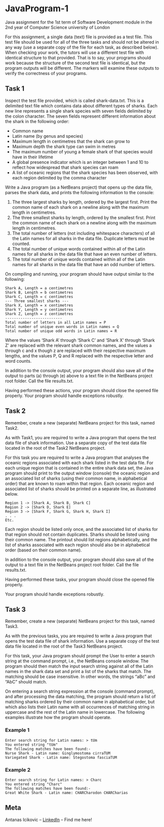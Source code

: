 # JavaProgram-1
Java assignment for the 1st term of Software Development module in the 2nd year of Computer Science university of London

For this assignment, a single data (text) file is provided as a test file. This test file should be used for all of the three tasks and should not be altered in any way (use a separate copy of the file for each task, as described below). When checking your work, the tutors will use a different test file with identical structure to that provided. That is to say, your programs should work because the structure of the second test file is identical, but the program outputs will be different. The markers will examine these outputs to verify the correctness of your programs.

## Task 1 
Inspect the test file provided, which is called shark-data.txt. This is a delimited text file which contains data about different types of sharks. Each new line represents a single shark species with seven fields delimited by the colon character. The seven fields represent different information about the shark in the following order:

- Common name
- Latin name (by genus and species)
- Maximum length in centimetres that the shark can grow to
- Maximum depth the shark type can swim in metres
- The maximum number of young a female shark of that species would have in their lifetime
- A global presence indicator which is an integer between 1 and 10 to reflect how widespread that shark species can roam
- A list of oceanic regions that the shark species has been observed, with each region delimited by the comma character

Write a Java program (as a NetBeans project) that opens up the data file, parses the shark data, and prints the following information to the console:

1. The three largest sharks by length, ordered by the largest first. Print the common name of each shark on a newline along with the maximum length in centimetres.
2. The three smallest sharks by length, ordered by the smallest first. Print the common name of each shark on a newline along with the maximum length in centimetres.
3. The total number of letters (not including whitespace characters) of all the Latin names for all sharks in the data file. Duplicate letters must be counted.
4. The total number of unique words contained within all of the Latin names for all sharks in the data file that have an even number of letters.
5. The total number of unique words contained within all of the Latin names for all sharks in the data file that have an odd number of letters.

On compiling and running, your program should have output similar to the following:

```--- Three largest sharks ---
Shark A, Length = a centimetres
Shark B, Length = b centimetres
Shark C, Length = c centimetres
--- Three smallest sharks ---
Shark X, Length = x centimetres
Shark Y, Length = y centimetres
Shark Z, Length = z centimetres
--------------------------
Total number of letters in all Latin names = P
Total number of unique even words in Latin names = Q
Total number of unique odd words in Latin names = R
```

Where the values ‘Shark A’ through ‘Shark C’ and ‘Shark X’ through ‘Shark Z’ are replaced with the relevant shark common names, and the values a through c and x though z are replaced with their respective maximum lengths, and the values P, Q and R replaced with the respective letter and word counts.

In addition to the console output, your program should also save all of the output to parts (a) through (e) above to a text file in the NetBeans project root folder. Call the file results.txt.

Having performed these actions, your program should close the opened file properly.
Your program should handle exceptions robustly.

## Task 2
Remember, create a new (separate) NetBeans project for this task, named Task2.

As with Task1, you are required to write a Java program that opens the test data file of shark information. Use a separate copy of the test data file located in the root of the Task2 NetBeans project.

For this task you are required to write a Java program that analyses the oceanic regions associated with each shark listed in the test data file. For each unique region that is contained in the entire shark data set, the Java program should print to the output window (console) the oceanic region and an associated list of sharks (using their common name, in alphabetical order) that are known to roam within that region. Each oceanic region and associated list of sharks should be printed on a separate line, as illustrated below.
```
Region 1 -> [Shark A, Shark B, Shark C]
Region 2 -> [Shark D, Shark E]
Region 3 -> [Shark F, Shark G, Shark H, Shark I]
. . .
Etc.
```
Each region should be listed only once, and the associated list of sharks for that region should not contain duplicates. Sharks should be listed using their common name. The printout should list regions alphabetically, and the list of sharks associated with each region should also be in alphabetical order (based on their common name).

In addition to the console output, your program should also save all of the output to a text file in the NetBeans project root folder. Call the file results.txt.

Having performed these tasks, your program should close the opened file properly.

Your program should handle exceptions robustly.

## Task 3
Remember, create a new (separate) NetBeans project for this task, named Task3.

As with the previous tasks, you are required to write a Java program that opens the test data file of shark information. Use a separate copy of the test data file located in the root of the Task3 NetBeans project.

For this task, your Java program should prompt the User to enter a search string at the command prompt, i.e., the NetBeans console window. The program should then match the input search string against all of the Latin names in the shark data set and print a list of the sharks that match. The matching should be case insensitive. In other words, the strings “aBc” and “AbC” should match.

On entering a search string expression at the console (command prompt), and after processing the data matching, the program should return a list of matching sharks ordered by their common name in alphabetical order, but which also lists their Latin name with all occurrences of matching string in uppercase and the rest of the Latin name in lowercase. The following examples illustrate how the program should operate.

### Example 1
```
Enter search string for Latin names: > tUm
You entered string "tUm"
The following matches have been found:-
Nurse Shark - Latin name: Ginglymostoma cirraTUM
Variegated Shark - Latin name: Stegostoma fasciaTUM
```
### Example 2
```
Enter search string for Latin names: > Charc
You entered string "Charc"
The following matches have been found:-
Great White Shark - Latin name: CHARCharodon CHARCharias
```
## Meta

Antanas Icikovic – [LinkedIn](www.linkedin.com/in/antanas-icikovic) – Find me here!
